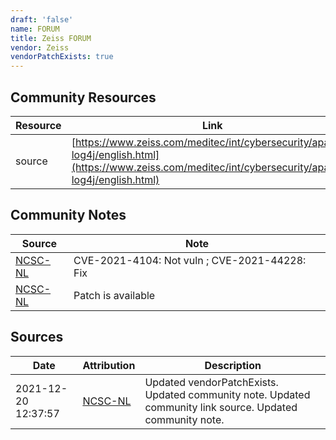 ```yaml
---
draft: 'false'
name: FORUM
title: Zeiss FORUM
vendor: Zeiss
vendorPatchExists: true
---
```



## Community Resources
| Resource | Link |
| --- | --- |
| source | [https://www.zeiss.com/meditec/int/cybersecurity/apache-log4j/english.html](https://www.zeiss.com/meditec/int/cybersecurity/apache-log4j/english.html) |

## Community Notes
| Source | Note |
| --- | --- |
| [NCSC-NL](https://github.com/NCSC-NL/log4shell/blob/main/software/README.md) | CVE-2021-4104: Not vuln ; CVE-2021-44228: Fix </ul> |
| [NCSC-NL](https://github.com/NCSC-NL/log4shell/blob/main/software/README.md) | Patch is available |

## Sources
| Date | Attribution | Description |
| --- | --- | --- |
| 2021-12-20 12:37:57 | [NCSC-NL](https://github.com/NCSC-NL/log4shell/blob/main/software/README.md) | Updated vendorPatchExists. Updated community note. Updated community link source. Updated community note.  |
